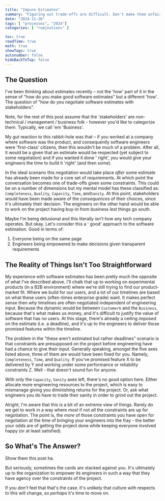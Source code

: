 ```yaml
---
title: "Impure Estimates"
summary: "Figuring out trade-offs are difficult. Don't make them unfair too."
date: "2024-11-26"
tags: [ "processes", "2024"]
categories: [ "ruminations" ]

toc: true
readTime: true
math: true
showTags: true
autonumber: false
hideBackToTop: false
---
```


## The Question

I've been thinking about estimates recently – not the 'how' part of it in the sense of "how do you make good software
estimates" but a different 'how'. The question of "how do you negotiate software estimates with stakeholders".

Note, for the rest of this post assume that the 'stakeholders' are non-technical / management / business folk - however
you'd like to categorize them. Typically, we call 'em 'Business'.

My gut reaction to this rabbit-hole was that – if you worked at a company where software was the product, and
consequently software engineers were 'first-class' citizens, then this wouldn't be much of a problem. After all, it
would be a given that an estimate would be respected (yet subject to some negotiation)  and if you wanted it done '
right', you would give your engineers the time to build it 'right' (and then some).

In the ideal scenario this negotiation would take place *after* some estimate has already been made for a core set of
requirements. At which point the conversation becomes one of trade-offs given some constraints. This could be on a
number of dimensions but my mental model has these classified as: `Completeness`, `Quality`, `Capacity`,
`Time`, and`Sanity`. At this point, stakeholders would have been made aware of the *consequences* of their choices,
since it's ultimately their decision. The engineers on the other hand would be able to work on the project having buy-in
from business lest things go south.

Maybe I'm being delusional and this literally *isn't* how any tech company operates. But okay. Let's consider this a '
good' approach to the software estimation. Good in terms of:

1. Everyone being on the same page
2. Engineers being empowered to make decisions given transparent requirements

## The Reality of Things Isn't Too Straightforward

My experience with software estimates has been pretty much the opposite of what I've described above. I'll chalk that
up to working on experimental products (in a B2B environment) where we're still trying to find our product-market fit.
Where we build for our users, and a lot of our timelines are based on what these users (often-times enterprise grade)
want. It makes perfect sense then *why* timelines are often negotiated independent of engineering input.
Because the dynamic would be between `Customer`s and the `Business`, because that's what makes us money, and it's
difficult to justify the value of software that has no users. At this stage, there's already a ceiling imposed on the
estimate (i.e. a deadline), and it's up to the engineers to deliver those promised features within the timeline.

The problem in the "these aren't estimated but rather deadlines" scenario is that constraints are presupposed on the
project before engineering have had a chance to give their input. Generally speaking, amongst the five axes listed
above, three of them are would have been fixed for you. Namely, `Completeness`, `Time`, and `Quality`. If you've
promised feature X to be delivered by Y and working under some performance or reliability constraints Z. Well - that
doesn't sound fun for anyone.

With only the `Capacity`, `Sanity` axes left, there's no good option here. Either allocate more engineering
resources to the project, which is easy to mismanage giving you diminishing returns for the project. Or, ask what
engineers you do have to trade their sanity in order to grind out the project.

Alright, I'm aware that this is a bit of an extreme view of things. Rarely do we get to work in a way where *most* if
not *all* the constraints are up for negotiation. The point is, the *more* of those constraints you have open for
negotiation at the time of bringing your engineers into the fray - the better your odds are of getting the project done
while keeping everyone involved happy (or at least satisfied).

## So What's The Answer?

Show them this post ha.

But seriously, sometimes the cards are stacked against you. It's ultimately up to the organization to empower its
engineers in such a way that they have agency over the constraints of the project.

If you *don't* feel that that's the case. It's unlikely that culture with respects to this will change, so *perhaps*
it's time to move on.
